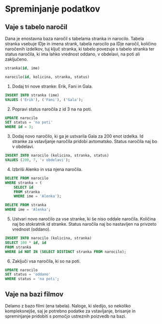 # Spreminjanje podatkov

## Vaje s tabelo naročil
  
Dana je enostavna baza naročil s tabelama stranka in narocilo. Tabela stranka vsebuje IDje in imena strank, tabela narocilo pa IDje naročil, količino naročenih izdelkov, tuj ključ stranka, ki tabelo povezuje s tabelo stranka ter status naročila, ki ima lahko vrednost oddano, v obdelavi, na poti ali zaključeno.

```sql
stranka(id, ime)
```

```sql
narocilo(id, kolicina, stranka, status)
```

1. Dodaj tri nove stranke: Erik, Fani in Gala.
```sql
INSERT INTO stranka (ime)
VALUES ('Erik'), ('Fani'), ('Gala');
```

2. Popravi status naročila z id 3 na na poti.
```sql
UPDATE narocilo
SET status = 'na poti'
WHERE id = 3;
```

3. Dodaj novo naročilo, ki ga je ustvarila Gala za 200 enot izdelka. Id stranke za vstavljanje naročila pridobi avtomatsko. Status naročila naj bo v obdelavi.
```sql
INSERT INTO narocilo (kolicina, stranka, status)
VALUES (200, 7, 'v obdelavi');
```

4. Izbriši Alenko in vsa njena naročila.
```sql
DELETE FROM narocilo
WHERE stranka = (
    SELECT id 
    FROM stranka 
    WHERE ime = 'Alenka');

DELETE FROM stranka
WHERE ime = 'Alenka';
```

5. Ustvari novo naročilo za vse stranke, ki še niso oddale naročila. Količina naj bo stokratnik id stranke. Status naročila naj bo nastavljen na privzeto vrednost (oddano).
```sql
INSERT INTO narocilo (kolicina, stranka)
SELECT 100 * id, id
FROM stranka
WHERE id NOT IN (SELECT DISTINCT stranka FROM narocilo);
```

6. Zaključi vsa naročila, ki so na poti.
```sql
UPDATE narocilo
SET status = 'oddano'
WHERE status = 'na poti';
```
  
## Vaje na bazi filmov
  
Delamo z bazo filmi (ena tabela). Naloge, ki sledijo, so nekoliko kompleksnejše, saj je potrebno podatke za vstavljanje, brisanje in spreminjanje pridobiti s pomočjo ustreznih poizvedb na bazi.